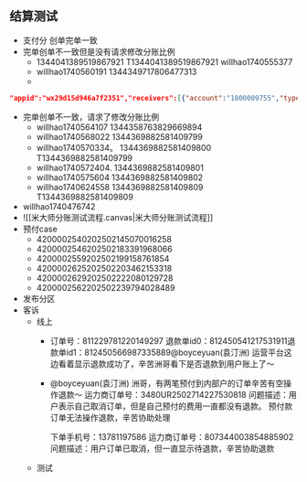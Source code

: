 ## 结算测试
- 支付分 创单完单一致
- 完单创单不一致但是没有请求修改分账比例
	- 1344041389519867921 T1344041389519867921  willhao1740555377
	* willhao1740560191 1344349717806477313
	* 
```json
"appid":"wx29d15d946a7f2351","receivers":[{"account":"1800009755","type":"MERCHANT_ID","amount":1,"description":"业务分佣：收付通-打车测试子商户-腾讯测试环境专用分账接收方","profitRate":"0.06"}],"sub_mchid":"1702484243","transaction_id":"E-250226150139950359","out_order_no":"1095_1095020000666666_1344327526977122304","unfreeze_unsplit":true}
```
- 完单创单不一致，请求了修改分账比例
	- willhao1740564107  1344358763829669894
	- willhao1740568022 1344369882581409799
	- willhao1740570334。 1344369882581409800  T1344369882581409799
	- willhao1740572404. 1344369882581409801
	- willhao1740575604 1344369882581409802
	- willhao1740624558 1344369882581409809 T1344369882581409809
- willhao1740476742
- ![[米大师分账测试流程.canvas|米大师分账测试流程]]
- 预付case
	- 4200002540202502145070016258
	- 4200002546202502183391968066
	- 4200002559202502199158761854
	- 4200002625202502203462153318
	- 4200002629202502222080129728
	- 4200002562202502239794028489
- 发布分区
- 客诉
	- 线上
		- 订单号：811229781220149297 退款单id0：812450541217531911退款单id1：812450566987335889@boyceyuan(袁汀洲)⁠  运营平台这边看着显示退款成功了，辛苦洲哥看下是否退款到用户账上了～
		-  ⁠@boyceyuan(袁汀洲)⁠  洲哥，有两笔预付到内部户的订单辛苦有空操作退款～
			运力商订单号：3480UR2502714227530818
			问题描述：用户表示自己取消订单，但是自己预付的费用一直都没有退款。
			预付款订单无法操作退款，辛苦协助处理
			
			下单手机号：13781197586 
			运力商订单号：807344003854885902
			问题描述：用户订单已取消，但一直显示待退款，辛苦协助退款
	- 测试